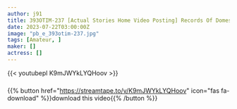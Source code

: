 ```yaml
---
author: j91
title: 393OTIM-237 [Actual Stories Home Video Posting] Records Of Domestic Copulation Riho
date: 2023-07-22T03:00:00Z
image: "pb_e_393otim-237.jpg"
tags: [Amateur, ]
maker: []
actress: []
---
```



{{< youtubepl K9mJWYkLYQHoov >}}
###

{{% button href="https://streamtape.to/v/K9mJWYkLYQHoov" icon="fas fa-download" %}}download this video{{% /button %}}

